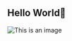 ## Hello World🦊
![This is an image](../Poonpit/Image_created_with_a_mobile_phone.png)
<!--
Poonpit/Image_created_with_a_mobile_phone.png
**Poonpit/Poonpit** is a ✨ _special_ ✨ repository because its `README.md` (this file) appears on your GitHub profile.

Here are some ideas to get you started:

- 🔭 I’m currently working on ...
- 🌱 I’m currently learning ...
- 👯 I’m looking to collaborate on ...
- 🤔 I’m looking for help with ...
- 💬 Ask me about ...
- 📫 How to reach me: ...
- 😄 Pronouns: ...
- ⚡ Fun fact: ...
-->
